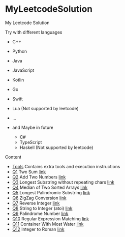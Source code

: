 # MyLeetcodeSolution
My Leetcode Solution

Try with different languages
- C++
- Python
- Java
- JavaScript
- Kotlin
- Go
- Swift
- Lua (Not supported by leetcode)
- ...

- and Maybe in future
  - C#
  - TypeScript
  - Haskell (Not supported by leetcode)

Content
- [Tools](./tools/tools.md) Contains extra tools and execution instructions
- [Q1](./problems/Q1/Q1.md) Two Sum [link](https://leetcode.com/problems/two-sum/)
- [Q2](./problems/Q2/Q2.md) Add Two Numbers [link](https://leetcode.com/problems/add-two-numbers/)
- [Q3](./problems/Q3/Q3.md) Longest Substring without repeating chars [link](https://leetcode.com/problemset/all#:~:text=3.%20Longest%20Substring%20Without%20Repeating%20Characters)
- [Q4](./problems/Q4/Q4.md) Median of Two Sorted Arrays [link](https://leetcode.com/problemset/all#:~:text=4.%20Median%20of%20Two%20Sorted%20Arrays)
- [Q5](./problems/Q5/Q5.md) Longest Palindromic Substring [link](https://leetcode.com/problems/longest-palindromic-substring/)
- [Q6](./problems/Q6/Q6.md) ZigZag Conversion [link](https://leetcode.com/problems/zigzag-conversion/)
- [Q7](./problems/Q7/Q7.md) Reverse Integer [link](https://leetcode.com/problems/reverse-integer/)
- [Q8](./problems/Q8/Q8.md) String to Integer (atoi) [link](https://leetcode.com/problems/string-to-integer-atoi/)
- [Q9](./problems/Q9/Q9.md) Palindrome Number [link](https://leetcode.com/problems/palindrome-number/)
- [Q10](./problems/Q10/Q10.md) Regular Expression Matching [link](https://leetcode.com/problems/regular-expression-matching/)
- [Q11](./problems/Q11/Q11.md) Container With Most Water [link](https://leetcode.com/problems/container-with-most-water/)
- [Q12](./problems/Q12/Q12.md) Integer to Roman [link](https://leetcode.com/problems/integer-to-roman/)
